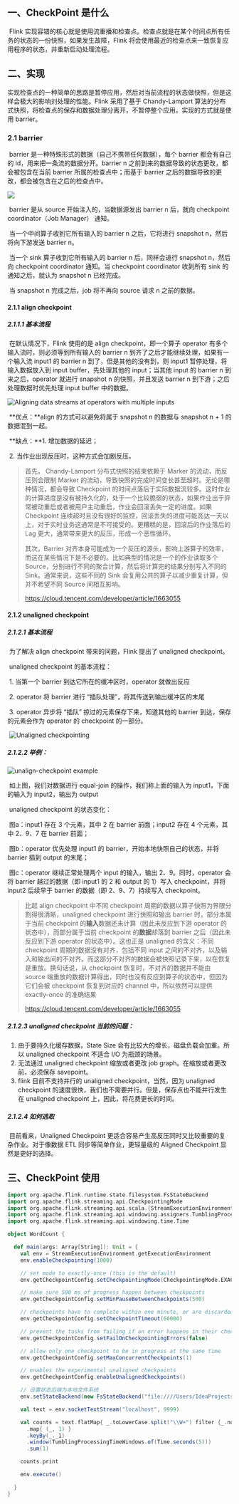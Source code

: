 ## 一、CheckPoint 是什么

​		Flink 实现容错的核心就是使用流重播和检查点。检查点就是在某个时间点所有任务的状态的一份快照，如果发生故障，Flink 将会使用最近的检查点来一致恢复应用程序的状态，并重新启动处理流程。

## 二、实现

​		实现检查点的一种简单的思路是暂停应用，然后对当前流程的状态做快照，但是这样会极大的影响刘处理的性能。Flink 采用了基于 Chandy-Lamport 算法的分布式快照，将检查点的保存和数据处理分离开，不暂停整个应用。实现的方式就是使用 barrier。

### 2.1 barrier

​		barrier 是一种特殊形式的数据（自己不携带任何数据），每个 barrier 都会有自己的 id，用来把一条流的数据分开。barrier n 之前到来的数据导致的状态更改，都会被包含在当前 barrier 所属的检查点中；而基于 barrier 之后的数据导致的更改，都会被包含在之后的检查点中。

![](https://raw.githubusercontent.com/MingRongXi/my-study-picture/master/stream_barriers.svg)

​		barrier 是从 source 开始注入的，当数据源发出 barrier n 后，就向 checkpoint coordinator（Job Manager） 通知。

​		当一个中间算子收到它所有输入的 barrier n 之后，它将进行 snapshot n，然后将向下游发送 barrier n。

​		当一个 sink 算子收到它所有输入的 barrier n 后，同样会进行 snapshot n，然后向 checkpoint coordinator 通知。当 checkpoint coordinator 收到所有 sink 的通知之后，就认为 snapshot n 已经完成。

​		当 snapshot n 完成之后，job 将不再向 source 请求 n 之前的数据。

#### 2.1.1 align checkpoint

##### 2.1.1.1 基本流程

​		在默认情况下，Flink 使用的是 align checkpoint，即一个算子 operator 有多个输入流时，则必须等到所有输入的 barrier n 到齐了之后才能继续处理，如果有一个输入流 input1 的 barrier n 到了，但是其他的没有到，则 input1 暂停处理，将输入数据放入到 input buffer，先处理其他的 input；当其他 input 的 barrier n 到来之后，operator 就进行 snapshot n 的快照，并且发送 barrier n 到下游；之后处理数据时优先处理 input buffer 中的数据。

![Aligning data streams at operators with multiple inputs](https://raw.githubusercontent.com/MingRongXi/my-study-picture/master/stream_aligning.svg)

​		**优点：**align 的方式可以避免将属于 snapshot n 的数据与 snapshot n + 1 的数据混到一起。

​		**缺点：**1. 增加数据的延迟；

​					2. 当作业出现反压时，这种方式会加剧反压。					

> 首先， Chandy-Lamport 分布式快照的结束依赖于 Marker 的流动，而反压则会限制 Marker 的流动，导致快照的完成时间变长甚至超时。无论是哪种情况，都会导致 Checkpoint 的时间点落后于实际数据流较多。这时作业的计算进度是没有被持久化的，处于一个比较脆弱的状态，如果作业出于异常被动重启或者被用户主动重启，作业会回滚丢失一定的进度。如果 Checkpoint 连续超时且没有很好的监控，回滚丢失的进度可能高达一天以上，对于实时业务这通常是不可接受的。更糟糕的是，回滚后的作业落后的 Lag 更大，通常带来更大的反压，形成一个恶性循环。
>
> 其次，Barrier 对齐本身可能成为一个反压的源头，影响上游算子的效率，而这在某些情况下是不必要的。比如典型的情况是一个的作业读取多个 Source，分别进行不同的聚合计算，然后将计算完的结果分别写入不同的 Sink。通常来说，这些不同的 Sink 会复用公共的算子以减少重复计算，但并不希望不同 Source 间相互影响。
>
> https://cloud.tencent.com/developer/article/1663055

#### 2.1.2 unaligned checkpoint

##### 2.1.2.1 基本流程

​		为了解决 align checkpoint 带来的问题，Flink 提出了 unaligned checkpoint。

​		unaligned checkpoint 的基本流程：

​		1. 当第一个 barrier 到达它所在的缓冲区时，operator 就做出反应

​		2. operator 将 barrier 进行 “插队处理”，将其传送到输出缓冲区的末尾

​		3. operator 异步将 “插队” 掠过的元素保存下来，知道其他的 barrier 到达，保存的元素会作为 operator 的 checkpoint 的一部分。

​	![Unaligned checkpointing](https://raw.githubusercontent.com/MingRongXi/my-study-picture/master/stream_unaligning.svg)

##### 2.1.2.2 举例：

![unalign-checkpoint example](https://raw.githubusercontent.com/MingRongXi/my-study-picture/master/unalign-checkpoint%20example.jpeg)

​	 如上图，我们对数据进行 equal-join 的操作，我们称上面的输入为 input1，下面的输入为 input2，输出为 output

​	unaligned checkpoint 的状态变化：

​	图a：input1 存在 3 个元素，其中 2 在 barrier 前面；input2 存在 4 个元素，其中 2、9、7 在 barrier 前面；

​	图b：operator 优先处理 input1 的 barrier，开始本地快照自己的状态，并将 barrier 插到 output 的末尾；

​	图c：operator 继续正常处理两个 input 的输入，输出 2、9。同时，operator 会将 barrier 越过的数据（即 input1 的 2 和 output 的 1）写入 checkpoint，并将 input2 后续早于 barrier 的数据（即 2、9、7）持续写入 checkpoint。

> 比起 align checkpoint 中不同 checkpoint 周期的数据以算子快照为界限分割得很清晰，unaligned checkpoint 进行快照和输出 barrier 时，部分本属于当前 checkpoint 的**输入**数据还未计算（因此未反应到下游 operator 的状态中），而部分属于当前 checkpoint 的**数据**却落到 barrier 之后（因此未反应到下游 operator 的状态中）。这也正是 unaligned 的含义：不同 checkpoint 周期的数据没有对齐，包括不同 input 之间的不对齐，以及输入和输出间的不对齐。而这部分不对齐的数据会被快照记录下来，以在恢复是重放。换句话说，从 checkpoint 恢复时，不对齐的数据并不能由 source 端重放的数据计算得出，同时也没有反应到算子的状态中，但因为它们会被 checkpoint 恢复到对应的 channel 中，所以依然可以提供 exactly-once 的准确结果
>
> https://cloud.tencent.com/developer/article/1663055

##### 2.1.2.3 unaligned checkpoint 当前的问题：

1. 由于要持久化缓存数据，State Size 会有比较大的增长，磁盘负载会加重。所以 unaligned checkpoint 不适合 I/O 为瓶颈的场景。
2. 无法通过 unaligned checkpoint 缩放或者更改 job graph。在缩放或者更改前，必须保存 savepoint。
3. flink 目前不支持并行的 unaligned checkpoint，当然，因为 unaligned checkpoint 的速度很快，我们也不需要并行。但是，保存点也不能并行发生在 unaligned checkpoint 上，因此，将花费更长的时间。

##### 2.1.2.4 如何选取

​	目前看来，Unaligned Checkpoint 更适合容易产生高反压同时又比较重要的复杂作业。对于像数据 ETL 同步等简单作业，更轻量级的 Aligned Checkpoint 显然是更好的选择。 

## 三、CheckPoint 使用

```scala
import org.apache.flink.runtime.state.filesystem.FsStateBackend
import org.apache.flink.streaming.api.CheckpointingMode
import org.apache.flink.streaming.api.scala.{StreamExecutionEnvironment, createTypeInformation}
import org.apache.flink.streaming.api.windowing.assigners.TumblingProcessingTimeWindows
import org.apache.flink.streaming.api.windowing.time.Time

object WordCount {

  def main(args: Array[String]): Unit = {
    val env = StreamExecutionEnvironment.getExecutionEnvironment
    env.enableCheckpointing(1000)

    // set mode to exactly-once (this is the default)
    env.getCheckpointConfig.setCheckpointingMode(CheckpointingMode.EXACTLY_ONCE)

    // make sure 500 ms of progress happen between checkpoints
    env.getCheckpointConfig.setMinPauseBetweenCheckpoints(500)

    // checkpoints have to complete within one minute, or are discarded
    env.getCheckpointConfig.setCheckpointTimeout(60000)

    // prevent the tasks from failing if an error happens in their checkpointing, the checkpoint will just be declined.
    env.getCheckpointConfig.setFailOnCheckpointingErrors(false)

    // allow only one checkpoint to be in progress at the same time
    env.getCheckpointConfig.setMaxConcurrentCheckpoints(1)

    // enables the experimental unaligned checkpoints
    env.getCheckpointConfig.enableUnalignedCheckpoints()

    // 设置状态后端为本地文件系统
    env.setStateBackend(new FsStateBackend("file:////Users/IdeaProjects/flinkl-study/src/main/scala/checkpoint", false))

    val text = env.socketTextStream("localhost", 9999)

    val counts = text.flatMap{ _.toLowerCase.split("\\W+") filter {_.nonEmpty}}
      .map{ (_, 1) }
      .keyBy(_._1)
      .window(TumblingProcessingTimeWindows.of(Time.seconds(5)))
      .sum(1)

    counts.print

    env.execute()

  }
}
```

